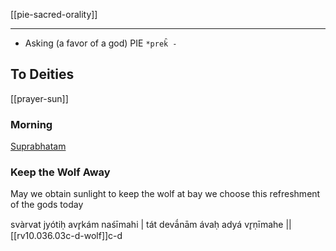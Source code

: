[[pie-sacred-orality]]

---

- Asking (a favor of a god) PIE `*prek̑ -` 

## To Deities
[[prayer-sun]]





### Morning
[Suprabhatam](https://en.wikipedia.org/wiki/Suprabhatam)

### Keep the Wolf Away

May we obtain sunlight to keep the wolf at bay
we choose this refreshment of the gods today


svàrvat jyótiḥ avr̥kám naśīmahi |
tát devā́nām ávaḥ adyá vr̥ṇīmahe ||
[[rv10.036.03c-d-wolf]]c-d